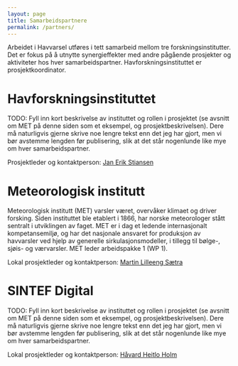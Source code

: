 ```yaml
---
layout: page
title: Samarbeidspartnere
permalink: /partners/
---
```


Arbeidet i Havvarsel utføres i tett samarbeid mellom tre forskningsinstitutter. Det er fokus på å utnytte synergieffekter med andre pågående prosjekter og aktiviteter hos hver samarbeidspartner. Havforskningsinstituttet er prosjektkoordinator.

# Havforskningsinstituttet
TODO: Fyll inn kort beskrivelse av instituttet og rollen i prosjektet (se avsnitt om MET på denne siden som et eksempel, og prosjektbeskrivelsen). Dere må naturligvis gjerne skrive noe lengre tekst enn det jeg har gjort, men vi bør avstemme lengden før publisering, slik at det står nogenlunde like mye om hver samarbeidspartner.

Prosjektleder og kontaktperson: [Jan Erik Stiansen](https://www.hi.no/hi/om-oss/ansatte/jan-erik-stiansen)

# Meteorologisk institutt
Meteorologisk institutt (MET) varsler været, overvåker klimaet og driver forsking. Siden instituttet ble etablert i 1866, har norske meteorologer stått sentralt i utviklingen av faget. MET er i dag et ledende internasjonalt kompetansemiljø, og har det nasjonale ansvaret for produksjon av havvarsler ved hjelp av generelle sirkulasjonsmodeller, i tillegg til bølge-, sjøis- og værvarsler. MET leder arbeidspakke 1 (WP 1).

Lokal prosjektleder og kontaktperson: [Martin Lilleeng Sætra](https://www.met.no/ansatte/martin-lilleeng-saetra)

# SINTEF Digital
TODO: Fyll inn kort beskrivelse av instituttet og rollen i prosjektet (se avsnitt om MET på denne siden som et eksempel, og prosjektbeskrivelsen). Dere må naturligvis gjerne skrive noe lengre tekst enn det jeg har gjort, men vi bør avstemme lengden før publisering, slik at det står nogenlunde like mye om hver samarbeidspartner.

Lokal prosjektleder og kontaktperson: [Håvard Heitlo Holm](https://www.sintef.no/alle-ansatte/ansatt/?empid=5205)
